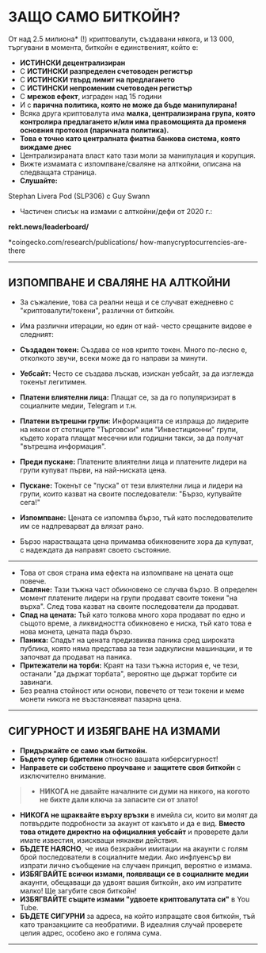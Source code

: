 # ЗАЩО САМО БИТКОЙН?
От над 2.5 милиона* (!) криптовалути, създавани някога,
и 13 000, търгувани в момента, биткойн е единственият, който е:

* **ИСТИНСКИ децентрализиран**
* С **ИСТИНСКИ разпределен счетоводен регистър**
* С **ИСТИНСКИ твърд лимит на предлагането**
* С **ИСТИНСКИ непроменим счетоводен регистър**
* С **мрежов ефект**, изграден над 15 години
* И с **парична политика, която не може да бъде манипулирана!**
* Всяка друга криптовалута има **малка, централизирана
група, която контролира предлагането и/или има
правомощията да променя основния протокол (паричната
политика).**
* **Това е точно като централната фиатна банкова система, която
виждаме днес**
* Централизираната власт като тази моли за манипулация и
корупция.
* Вижте измамата с изпомпване/сваляне на алткойни, описана на
следващата страница.
* **Слушайте:**

Stephan Livera Pod (SLP306) с Guy Swann

* Частичен списък на измами с алткойни/дефи от 2020 г.:

**rekt.news/leaderboard/**

 *coingecko.com/research/publications/
how-manycryptocurrencies-are-there

---

## ИЗПОМПВАНЕ И СВАЛЯНЕ НА АЛТКОЙНИ
* За съжаление, това са реални неща и се случват ежедневно с "криптовалути/токени", различни от биткойн.
* Има различни итерации, но един от най-
често срещаните видове е следният:

* **Създаден токен:** Създава се нов крипто токен. Много
по-лесно е, отколкото звучи, всеки може да го направи за минути.
* **Уебсайт:** Често се създава лъскав, изискан уебсайт, за да
изглежда токенът легитимен.
* **Платени влиятелни лица:** Плащат се, за да го популяризират в социалните медии,
Telegram и т.н.
* **Платени вътрешни групи:** Информацията се изпраща до лидерите на
някои от стотиците "Търговски" или "Инвестиционни"
групи, където хората плащат месечни или годишни такси, за да
получат "вътрешна информация".
* **Преди пускане:** Платените влиятелни лица и платените лидери на групи купуват първи, на най-ниската цена.
* **Пускане:** Токенът се "пуска" от тези влиятелни лица
и лидери на групи, които казват на своите последователи: "Бързо,
купувайте сега!"
* **Изпомпване:** Цената се изпомпва бързо, тъй като последователите им се надпреварват да влязат рано.
* Бързо нарастващата цена примамва обикновените хора да
купуват, с надеждата да направят своето състояние.

---

* Това от своя страна има ефекта на изпомпване на цената
още повече.
* **Сваляне:** Тази тъжна част обикновено се случва бързо. В определен
момент платените лидери на групи продават своите токени "на върха". След това казват на своите последователи да продават.
* **Спад на цената:** Тъй като толкова много хора продават по едно и
същото време, а ликвидността обикновено е ниска, тъй като това е
нова монета, цената пада бързо.
* **Паника:** Спадът на цената предизвиква паника сред широката
публика, която няма представа за тези задкулисни машинации, и те започват да продават на паника.
* **Притежатели на торби:** Краят на тази тъжна история е, че тези,
останали "да държат торбата", вероятно ще държат торбите си
завинаги.
* Без реална стойност или основи, повечето от тези
токени и меме монети никога не възстановяват пазарна
цена.

---

## СИГУРНОСТ И ИЗБЯГВАНЕ НА ИЗМАМИ
* **Придържайте се само към биткойн.**
* **Бъдете супер бдителни** относно вашата киберсигурност!
* **Направете си собствено проучване** и **защитете своя биткойн** с
изключително внимание.

>* **НИКОГА не давайте началните си думи на никого, на когото
не бихте дали ключа за запасите си от злато!**

* **НИКОГА не щраквайте върху връзки** в имейла си, които ви молят
да потвърдите подробности за акаунт от какъвто и да е вид. **Вместо това отидете
директно на официалния уебсайт** и проверете дали имате
известия, изискващи някакви действия.
* **БЪДЕТЕ НАЯСНО**, че има безкрайни имитации на
акаунти с голям брой последователи в социалните медии. Ако
инфлуенсър ви изпрати лично съобщение на случаен принцип, вероятно е измама.
* **ИЗБЯГВАЙТЕ всички измами, появяващи се в социалните медии**
акаунти, обещаващи да удвоят вашия биткойн, ако
им изпратите малко! Ще загубите своя биткойн!
* **ИЗБЯГВАЙТЕ същите измами "удвоете криптовалутата си"** в
You Tube.
* **БЪДЕТЕ СИГУРНИ** за адреса, на който изпращате своя
биткойн, тъй като транзакциите са необратими. В идеалния случай
проверете целия адрес, особено ако е голяма
сума.

---

